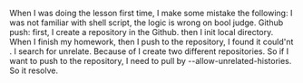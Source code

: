 When I was doing the lesson first time, I make some mistake the following:
    I was not familiar with shell script, the logic is wrong on bool judge.
    Github push: first, I create a repository in the Github. then I init local directory. When I finish my homework, then I push to the repository, I found it could'nt . I search for unrelate. Because of I create two different repositories. So if I want to push to the repository, I need to pull by --allow-unrelated-histories. So it resolve. 
